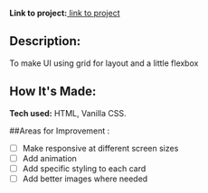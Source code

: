 **Link to project:**[  link to project](https://admirable-faun-6d75ba.netlify.app/)

## Description:
To make UI using grid for layout and a little flexbox

## How It's Made:

**Tech used:** HTML, Vanilla CSS.

##Areas for Improvement :
- [ ] Make responsive at different screen sizes
- [ ] Add animation
- [ ] Add specific styling to each card
- [ ] Add better images where needed
